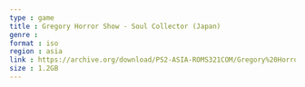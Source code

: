 ```yaml
---
type : game
title : Gregory Horror Show - Soul Collector (Japan)
genre : 
format : iso
region : asia
link : https://archive.org/download/PS2-ASIA-ROMS321COM/Gregory%20Horror%20Show%20-%20Soul%20Collector%20%28Japan%29.7z
size : 1.2GB
---
```

